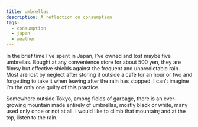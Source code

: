 ```yaml
---
title: umbrellas
description: A reflection on consumption.
tags:
  - consumption
  - japan
  - weather
---
```

In the brief time I’ve spent in Japan, I’ve owned and lost maybe five umbrellas. Bought at any convenience store for about 500 yen, they are flimsy but effective shields against the frequent and unpredictable rain. Most are lost by neglect after storing it outside a cafe for an hour or two and forgetting to take it when leaving after the rain has stopped. I can’t imagine I’m the only one guilty of this practice.

Somewhere outside Tokyo, among fields of garbage, there is an ever-growing mountain made entirely of umbrellas, mostly black or white, many used only once or not at all. I would like to climb that mountain; and at the top, listen to the rain.